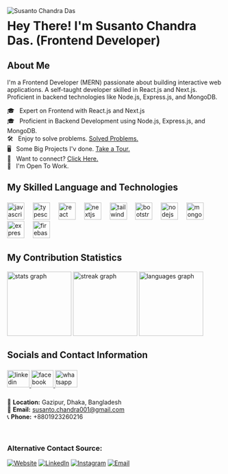 <img alt="Susanto Chandra Das" src="https://i.ibb.co.com/9mLKP6pT/Github-banner-of-susanto-1.png"/>

<h1 style="margin-top: 10px"> Hey There! I'm Susanto Chandra Das. (Frontend Developer)</h2>


<div>
  <h2> About Me </h3>
<p>I'm a Frontend Developer (MERN) passionate about building interactive web applications.
A self-taught developer skilled in React.js and Next.js.
Proficient in backend technologies like Node.js, Express.js, and MongoDB.<br/></p>
🎓 &nbsp; Expert on Frontend with React.js and Next.js <br/>
🎓 &nbsp; Proficient in Backend Development using Node.js, Express.js, and MongoDB. <br/>
🛠 &nbsp; Enjoy to solve problems. <a href="https://susanto-portfolio.web.app/">Solved Problems.</a> <br/>
🖥 &nbsp; Some Big Projects I'v done. <a href="https://susanto-portfolio.web.app/">Take a Tour.</a> <br/>
📧 &nbsp; Want to connect? <a href="https://susanto-portfolio.web.app/">Click Here.</a> <br/>
💼 &nbsp; I'm Open To Work.

</div>

<h2>My Skilled Language and Technologies</p>

###

<div align="left">
  <img src="https://cdn.jsdelivr.net/gh/devicons/devicon/icons/javascript/javascript-original.svg" height="40" alt="javascript logo"  />
  <img width="12" />
  <img src="https://cdn.jsdelivr.net/gh/devicons/devicon/icons/typescript/typescript-original.svg" height="40" alt="typescript logo"  />
  <img width="12" />
  <img src="https://cdn.jsdelivr.net/gh/devicons/devicon/icons/react/react-original.svg" height="40" alt="react logo"  />
  <img width="12" />
  <img src="https://skillicons.dev/icons?i=nextjs" height="40" alt="nextjs logo"  />
  <img width="12" />
  <img src="https://cdn.simpleicons.org/tailwindcss/06B6D4" height="40" alt="tailwindcss logo"  />
  <img width="12" />
  <img src="https://skillicons.dev/icons?i=bootstrap" height="40" alt="bootstrap logo"  />
  <img width="12" />
  <img src="https://cdn.simpleicons.org/nodedotjs/339933" height="40" alt="nodejs logo"  />
  <img width="12" />
  <img src="https://cdn.simpleicons.org/mongodb/47A248" height="40" alt="mongodb logo"  />
  <img width="12" />
  <img src="https://skillicons.dev/icons?i=express" height="40" alt="express logo"  />
  <img width="12" />
  <img src="https://skillicons.dev/icons?i=firebase" height="40" alt="firebase logo"  />
</div>

###
<h2>My Contribution Statistics</h2>
<div style="margin-top: 20px">
  <img src="https://github-readme-stats.vercel.app/api?username=Sushanta65&hide_title=false&hide_rank=false&show_icons=true&include_all_commits=true&count_private=true&disable_animations=false&theme=dracula&locale=en&hide_border=false&order=1" height="150" alt="stats graph"  />
 
 
   <img src="https://streak-stats.demolab.com?user=Sushanta65&locale=en&mode=daily&theme=dracula&hide_border=false&border_radius=5&order=3" height="150" alt="streak graph"  />
    <img src="https://github-readme-stats.vercel.app/api/top-langs?username=Sushanta65&locale=en&hide_title=false&layout=compact&card_width=320&langs_count=5&theme=dracula&hide_border=false&order=2" height="150" alt="languages graph"  />
   
</div>

###



<h2 align="left">Socials and Contact Information</p>

###

<div align="left">
  <a href="https://www.linkedin.com/in/susanto-chandra/" target="_blank">
    <img src="https://raw.githubusercontent.com/maurodesouza/profile-readme-generator/master/src/assets/icons/social/linkedin/default.svg" width="52" height="40" alt="linkedin logo"  />
  </a>
  <a href="https://web.facebook.com/sushanta.chandra001/" target="_blank">
    <img src="https://raw.githubusercontent.com/maurodesouza/profile-readme-generator/master/src/assets/icons/social/facebook/default.svg" width="52" height="40" alt="facebook logo"  />
  </a>
  <a href="+8801923260216" target="_blank">
    <img src="https://raw.githubusercontent.com/maurodesouza/profile-readme-generator/master/src/assets/icons/social/whatsapp/default.svg" width="52" height="40" alt="whatsapp logo"  />
  </a>
</div>

###

📍 **Location:** Gazipur, Dhaka, Bangladesh  
📧 **Email:** susanto.chandra001@gmail.com  
📞 **Phone:** +8801923260216


<br/>

<h3> Alternative Contact Source: </h3>
<p>
<a href="https://susanto-portfolio.netlify.app/"><img alt="Website" src="https://img.shields.io/badge/susanto-portfolio.web.app-blue?style=flat-square&logo=google-chrome"></a>
<a href="https://www.linkedin.com/in/susanto-chandra/"><img alt="LinkedIn" src="https://img.shields.io/badge/LinkedIn-Susanto%20Chandra%20Das-blue?style=flat-square&logo=linkedin"></a>
<a href="https://www.instagram.com/sushanta.wd/"><img alt="Instagram" src="https://img.shields.io/badge/Instagram-Susanto Chandra-blue?style=flat-square&logo=instagram"></a>
<a href="mailto:susanto.chandra001@gmail.com"><img alt="Email" src="https://img.shields.io/badge/Email-susanto.chandra001@gmail.com-blue?style=flat-square&logo=gmail"></a>
</p>


